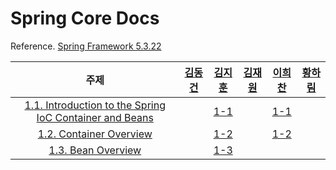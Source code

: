 # Spring Core Docs

Reference. [Spring Framework 5.3.22](https://docs.spring.io/spring-framework/docs/current/reference/html/core.html#spring-core)

| 주제 | [김동건](https://github.com/DongGeon0908) | [김지훈](https://github.com/DevRunner21) | [김재원](https://github.com/darkant99) | [이희찬](https://github.com/leeheefull) | [황하림](https://github.com/HwangHarim) |
|:---:|:--:|:---:|:---:|:---:|:---:|
| [1.1. Introduction to the Spring IoC Container and Beans](https://docs.spring.io/spring-framework/docs/current/reference/html/core.html#beans-introduction) |  | [1-1](https://github.com/Run-Dev-Run/spring-core-docs/blob/main/1.%20The%20IoC%20Container/1.1-%EC%A7%80%ED%9B%88.md) |  | [1-1](https://github.com/Run-Dev-Run/spring-core-docs/blob/main/1.%20The%20IoC%20Container/1.1-희찬.md) |  |
| [1.2. Container Overview](https://docs.spring.io/spring-framework/docs/current/reference/html/core.html#beans-basics) |  | [1-2](https://github.com/Run-Dev-Run/spring-core-docs/blob/main/1.%20The%20IoC%20Container/1.2-%EC%A7%80%ED%9B%88.md) |  | [1-2](https://github.com/Run-Dev-Run/spring-core-docs/blob/main/1.%20The%20IoC%20Container/1.2-희찬.md) |  |
| [1.3. Bean Overview](https://docs.spring.io/spring-framework/docs/current/reference/html/core.html#beans-definition) |  | [1-3](https://github.com/Run-Dev-Run/spring-core-docs/blob/main/1.%20The%20IoC%20Container/1.3-%EC%A7%80%ED%9B%88.md) |  |  |  |
